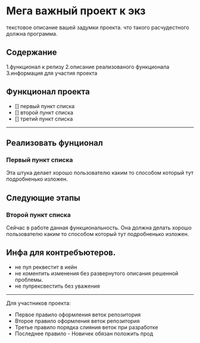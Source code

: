 # Мега важный проект к экз 

текстовое описание вашей задумки проекта. что такого расчудестного должна программа.

## Содержание 


1.функционал к релизу 
2.описание реализованого функционала 
3.информация для участия проекта

## Функционал проекта 

- [] первый пункт списка
- [] второй пункт списка
- [] третий пункт списка


---

## Реализовать фунционал 

### Первый пункт списка

Эта штука делает хорошо пользователю каким то способом который тут подробненько изложен.

## Следующие этапы 

### Второй пункт списка

Сейчас в работе данная функциональность. Она должна делать хорошо пользователю каким то способом который тут подробненько изложен.

## Инфа для контребъютеров.

 - не пул реквестит в иейн
 - не коментить изменения без развернутого описания решенной проблемы.
 - не пулрексвестить без уважения 
	
--- 

Для участников проекта: 

- Первое правило оформления веток репозитория 
- Второе правило оформления веток репозитория
- Третье правило порядка слияния веток при разработке 
- Последнее правило - Новичек обязан положить прод
